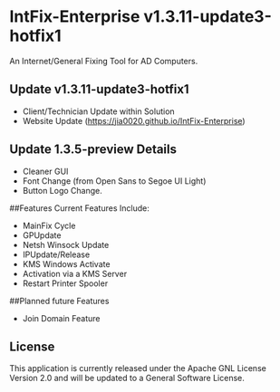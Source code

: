 # IntFix-Enterprise v1.3.11-update3-hotfix1
An Internet/General Fixing Tool for AD Computers.

## Update v1.3.11-update3-hotfix1
- Client/Technician Update within Solution
- Website Update (https://jia0020.github.io/IntFix-Enterprise)

## Update 1.3.5-preview Details
- Cleaner GUI
- Font Change (from Open Sans to Segoe UI Light)
- Button Logo Change.

##Features
Current Features Include:
- MainFix Cycle
 - GPUpdate
 - Netsh Winsock Update
 - IPUpdate/Release
- KMS Windows Activate
 - Activation via a KMS Server
- Restart Printer Spooler


##Planned future Features
- Join Domain Feature


## License
This application is currently released under the Apache GNL License Version 2.0 and will be updated to a General Software License.
